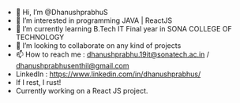 - 👋 Hi, I’m @DhanushprabhuS
- 👀 I’m interested in programming JAVA | ReactJS
- 🌱 I’m currently learning B.Tech IT Final year in SONA COLLEGE OF TECHNOLOGY
- 💞️ I’m looking to collaborate on any kind of projects
- 📫 How to reach me : dhanushprabhu.19it@sonatech.ac.in / dhanushprabhusenthil@gmail.com
- LinkedIn : https://www.linkedin.com/in/dhanushprabhus/
- If I rest, I rust!
- Currently working on a React JS project. 
<!---
DhanushprabhuS/DhanushprabhuS is a ✨ special ✨ repository because its `README.md` (this file) appears on your GitHub profile.
You can click the Preview link to take a look at your changes.
--->
